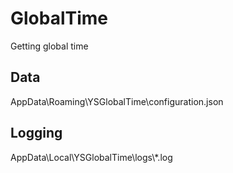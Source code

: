 # GlobalTime
Getting global time

## Data
AppData\Roaming\YSGlobalTime\configuration.json

## Logging
AppData\Local\YSGlobalTime\logs\\*.log